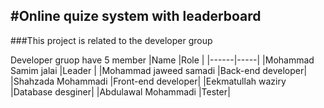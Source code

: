 #Online quize system with leaderboard
---
###This project is related to the developer group

Developer gruop have 5 member
|Name  |Role |
|------|-----|
|Mohammad Samim jalai |Leader |
|Mohammad jaweed samadi |Back-end developer|
|Shahzada Mohammadi |Front-end developer|
|Eekmatullah waziry |Database desginer|
|Abdulawal Mohammadi |Tester|

